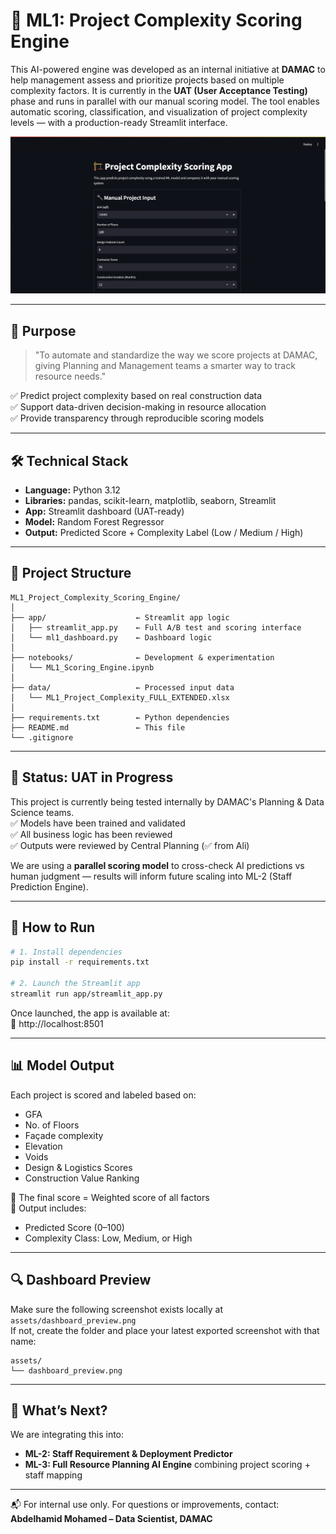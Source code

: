 
# 🧠 ML1: Project Complexity Scoring Engine

This AI-powered engine was developed as an internal initiative at **DAMAC** to help management assess and prioritize projects based on multiple complexity factors. It is currently in the **UAT (User Acceptance Testing)** phase and runs in parallel with our manual scoring model. The tool enables automatic scoring, classification, and visualization of project complexity levels — with a production-ready Streamlit interface.

![Dashboard Preview](assets/dashboard_preview.png)

---

## 🎯 Purpose

> "To automate and standardize the way we score projects at DAMAC, giving Planning and Management teams a smarter way to track resource needs."

✅ Predict project complexity based on real construction data  
✅ Support data-driven decision-making in resource allocation  
✅ Provide transparency through reproducible scoring models

---

## 🛠️ Technical Stack

- **Language:** Python 3.12  
- **Libraries:** pandas, scikit-learn, matplotlib, seaborn, Streamlit  
- **App:** Streamlit dashboard (UAT-ready)  
- **Model:** Random Forest Regressor  
- **Output:** Predicted Score + Complexity Label (Low / Medium / High)

---

## 📁 Project Structure

```
ML1_Project_Complexity_Scoring_Engine/
│
├── app/                    ← Streamlit app logic
│   ├── streamlit_app.py    ← Full A/B test and scoring interface
│   └── ml1_dashboard.py    ← Dashboard logic
│
├── notebooks/              ← Development & experimentation
│   └── ML1_Scoring_Engine.ipynb
│
├── data/                   ← Processed input data
│   └── ML1_Project_Complexity_FULL_EXTENDED.xlsx
│
├── requirements.txt        ← Python dependencies
├── README.md               ← This file
└── .gitignore
```

---

## 🧪 Status: UAT in Progress

This project is currently being tested internally by DAMAC's Planning & Data Science teams.  
✅ Models have been trained and validated  
✅ All business logic has been reviewed  
✅ Outputs were reviewed by Central Planning (✅ from Ali)

We are using a **parallel scoring model** to cross-check AI predictions vs human judgment — results will inform future scaling into ML-2 (Staff Prediction Engine).

---

## 🚀 How to Run

```bash
# 1. Install dependencies
pip install -r requirements.txt

# 2. Launch the Streamlit app
streamlit run app/streamlit_app.py
```

Once launched, the app is available at:  
📍 http://localhost:8501

---

## 📊 Model Output

Each project is scored and labeled based on:
- GFA
- No. of Floors
- Façade complexity
- Elevation
- Voids
- Design & Logistics Scores
- Construction Value Ranking

🧮 The final score = Weighted score of all factors  
🎯 Output includes:
- Predicted Score (0–100)
- Complexity Class: Low, Medium, or High

---

## 🔍 Dashboard Preview

Make sure the following screenshot exists locally at `assets/dashboard_preview.png`  
If not, create the folder and place your latest exported screenshot with that name:
```
assets/
└── dashboard_preview.png
```

---

## 🧩 What’s Next?

We are integrating this into:
- **ML-2: Staff Requirement & Deployment Predictor**
- **ML-3: Full Resource Planning AI Engine** combining project scoring + staff mapping

---

📬 For internal use only. For questions or improvements, contact:  
**Abdelhamid Mohamed – Data Scientist, DAMAC**
